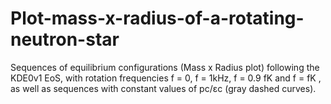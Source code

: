 # Plot-mass-x-radius-of-a-rotating-neutron-star
Sequences of equilibrium configurations (Mass x Radius plot) following the KDE0v1 EoS, with rotation frequencies f = 0, f = 1kHz, f = 0.9 fK and f = fK , as well as sequences with constant values of pc/εc (gray dashed curves).
